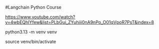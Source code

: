 #Langchain Python Course

https://www.youtube.com/watch?v=4wbEQhIYfew&list=PLbGui_ZYuhiii0nA9nPo_O01qVpoR7PsT&index=8

python3.13 -m venv venv

source venv/bin/activate